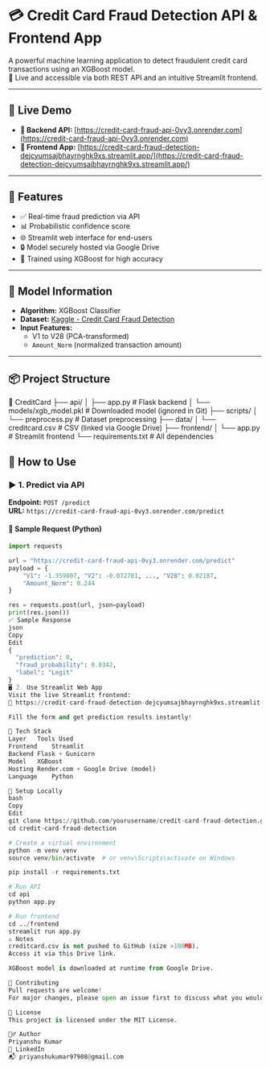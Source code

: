 # 💳 Credit Card Fraud Detection API & Frontend App

A powerful machine learning application to detect fraudulent credit card transactions using an XGBoost model.  
🚀 Live and accessible via both REST API and an intuitive Streamlit frontend.

---

## 🔗 Live Demo

- **🧠 Backend API:** [https://credit-card-fraud-api-0vy3.onrender.com](https://credit-card-fraud-api-0vy3.onrender.com)
- **🎨 Frontend App:** [https://credit-card-fraud-detection-dejcyumsajbhayrnghk9xs.streamlit.app/](https://credit-card-fraud-detection-dejcyumsajbhayrnghk9xs.streamlit.app/)

---

## 📌 Features

- ✅ Real-time fraud prediction via API
- 📊 Probabilistic confidence score
- 🌐 Streamlit web interface for end-users
- 🔒 Model securely hosted via Google Drive
- 🧠 Trained using XGBoost for high accuracy

---

## 🧠 Model Information

- **Algorithm:** XGBoost Classifier
- **Dataset:** [Kaggle - Credit Card Fraud Detection](https://www.kaggle.com/mlg-ulb/creditcardfraud)
- **Input Features:**  
  - V1 to V28 (PCA-transformed)
  - `Amount_Norm` (normalized transaction amount)

---

## 📦 Project Structure

📁 CreditCard
├── api/
│ ├── app.py # Flask backend
│ └── models/xgb_model.pkl # Downloaded model (ignored in Git)
├── scripts/
│ └── preprocess.py # Dataset preprocessing
├── data/
│ └── creditcard.csv # CSV (linked via Google Drive)
├── frontend/
│ └── app.py # Streamlit frontend
└── requirements.txt # All dependencies


## 🚀 How to Use

### ▶️ 1. Predict via API

**Endpoint:** `POST /predict`  
**URL:** `https://credit-card-fraud-api-0vy3.onrender.com/predict`

#### 🔄 Sample Request (Python)

```python
import requests

url = "https://credit-card-fraud-api-0vy3.onrender.com/predict"
payload = {
    "V1": -1.359807, "V2": -0.072781, ..., "V28": 0.02187,
    "Amount_Norm": 0.244
}

res = requests.post(url, json=payload)
print(res.json())
✅ Sample Response
json
Copy
Edit
{
  "prediction": 0,
  "fraud_probability": 0.0342,
  "label": "Legit"
}
🖥️ 2. Use Streamlit Web App
Visit the live Streamlit frontend:
📍 https://credit-card-fraud-detection-dejcyumsajbhayrnghk9xs.streamlit.app/

Fill the form and get prediction results instantly!

🔧 Tech Stack
Layer	Tools Used
Frontend	Streamlit
Backend	Flask + Gunicorn
Model	XGBoost
Hosting	Render.com + Google Drive (model)
Language	Python

📂 Setup Locally
bash
Copy
Edit
git clone https://github.com/yourusername/credit-card-fraud-detection.git
cd credit-card-fraud-detection

# Create a virtual environment
python -m venv venv
source venv/bin/activate  # or venv\Scripts\activate on Windows

pip install -r requirements.txt

# Run API
cd api
python app.py

# Run frontend
cd ../frontend
streamlit run app.py
⚠️ Notes
creditcard.csv is not pushed to GitHub (size >100MB).
Access it via this Drive link.

XGBoost model is downloaded at runtime from Google Drive.

🤝 Contributing
Pull requests are welcome!
For major changes, please open an issue first to discuss what you would like to change.

📜 License
This project is licensed under the MIT License.

🙋‍♂️ Author
Priyanshu Kumar
🔗 LinkedIn
📬 priyanshukumar97908@gmail.com
